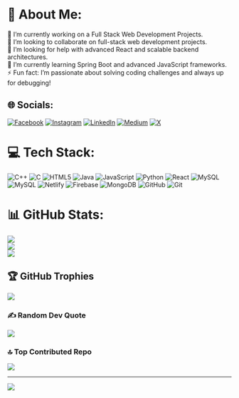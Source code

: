# 💫 About Me:
🔭 I’m currently working on a Full Stack Web Development Projects.<br>👯 I’m looking to collaborate on full-stack web development projects.<br>🤝 I’m looking for help with advanced React and scalable backend architectures.<br>🌱 I’m currently learning Spring Boot and advanced JavaScript frameworks.<br>⚡ Fun fact: I’m passionate about solving coding challenges and always up for debugging!


## 🌐 Socials:
[![Facebook](https://img.shields.io/badge/Facebook-%231877F2.svg?logo=Facebook&logoColor=white)](https://facebook.com/100026769294027) [![Instagram](https://img.shields.io/badge/Instagram-%23E4405F.svg?logo=Instagram&logoColor=white)](https://instagram.com/guruprasad_gp___) [![LinkedIn](https://img.shields.io/badge/LinkedIn-%230077B5.svg?logo=linkedin&logoColor=white)](https://linkedin.com/in/guruprasadgp22) [![Medium](https://img.shields.io/badge/Medium-12100E?logo=medium&logoColor=white)](https://medium.com/@guruprasad22gp) [![X](https://img.shields.io/badge/X-black.svg?logo=X&logoColor=white)](https://x.com/c23_gp) 

# 💻 Tech Stack:
![C++](https://img.shields.io/badge/c++-%2300599C.svg?style=flat-square&logo=c%2B%2B&logoColor=white) ![C](https://img.shields.io/badge/c-%2300599C.svg?style=flat-square&logo=c&logoColor=white) ![HTML5](https://img.shields.io/badge/html5-%23E34F26.svg?style=flat-square&logo=html5&logoColor=white) ![Java](https://img.shields.io/badge/java-%23ED8B00.svg?style=flat-square&logo=openjdk&logoColor=white) ![JavaScript](https://img.shields.io/badge/javascript-%23323330.svg?style=flat-square&logo=javascript&logoColor=%23F7DF1E) ![Python](https://img.shields.io/badge/python-3670A0?style=flat-square&logo=python&logoColor=ffdd54) ![React](https://img.shields.io/badge/react-%2320232a.svg?style=flat-square&logo=react&logoColor=%2361DAFB) ![MySQL](https://img.shields.io/badge/mysql-4479A1.svg?style=flat-square&logo=mysql&logoColor=white) ![MySQL](https://img.shields.io/badge/mysql-4479A1.svg?style=flat-square&logo=mysql&logoColor=white) ![Netlify](https://img.shields.io/badge/netlify-%23000000.svg?style=flat-square&logo=netlify&logoColor=#00C7B7) ![Firebase](https://img.shields.io/badge/firebase-a08021?style=flat-square&logo=firebase&logoColor=ffcd34) ![MongoDB](https://img.shields.io/badge/MongoDB-%234ea94b.svg?style=flat-square&logo=mongodb&logoColor=white) ![GitHub](https://img.shields.io/badge/github-%23121011.svg?style=flat-square&logo=github&logoColor=white) ![Git](https://img.shields.io/badge/git-%23F05033.svg?style=flat-square&logo=git&logoColor=white)
# 📊 GitHub Stats:
![](https://github-readme-stats.vercel.app/api?username=guruprasadgp22&theme=tokyonight&hide_border=false&include_all_commits=false&count_private=false)<br/>
![](https://github-readme-streak-stats.herokuapp.com/?user=guruprasadgp22&theme=tokyonight&hide_border=false)<br/>
![](https://github-readme-stats.vercel.app/api/top-langs/?username=guruprasadgp22&theme=tokyonight&hide_border=false&include_all_commits=false&count_private=false&layout=compact)

## 🏆 GitHub Trophies
![](https://github-profile-trophy.vercel.app/?username=guruprasadgp22&theme=radical&no-frame=false&no-bg=true&margin-w=4)

### ✍️ Random Dev Quote
![](https://quotes-github-readme.vercel.app/api?type=horizontal&theme=merko)

### 🔝 Top Contributed Repo
![](https://github-contributor-stats.vercel.app/api?username=guruprasadgp22&limit=5&theme=dark&combine_all_yearly_contributions=true)

---
[![](https://visitcount.itsvg.in/api?id=guruprasadgp22&icon=0&color=0)](https://visitcount.itsvg.in)

<!-- Proudly created with GPRM ( https://gprm.itsvg.in ) -->
